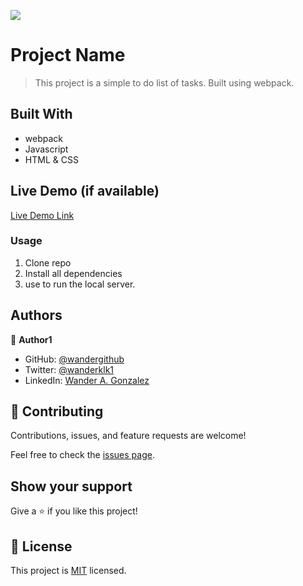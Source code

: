 ![](https://img.shields.io/badge/Microverse-blueviolet)

# Project Name

> This project is a simple to do list of tasks. Built using webpack.


## Built With

- webpack
- Javascript
- HTML & CSS

## Live Demo (if available)

[Live Demo Link](https://livedemo.com)


### Usage
1. Clone repo
2. Install all dependencies
3. use <npm run start> to run the local server.


## Authors

👤 **Author1**


- GitHub: [@wandergithub](https://github.com/wandergithub)
- Twitter: [@wanderklk1](https://twitter.com/wanderklk1)
- LinkedIn: [Wander A. Gonzalez](https://www.linkedin.com/in/wander-a-gonzalez-53127b205/)

## 🤝 Contributing

Contributions, issues, and feature requests are welcome!

Feel free to check the [issues page](../../issues/).

## Show your support

Give a ⭐️ if you like this project!

## 📝 License

This project is [MIT](./MIT.md) licensed.
